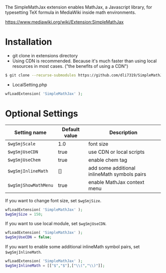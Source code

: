 The SimpleMathJax extension enables MathJax, a Javascript library, for typesetting TeX formula in MediaWiki inside math environments.

https://www.mediawiki.org/wiki/Extension:SimpleMathJax


# Installation
* git clone in extensions directory
* Using CDN is recommended. Because it's much faster than using local resources in most cases. ("the benefits of using a CDN")
```Bash
$ git clone --recurse-submodules https://github.com/dli7319/SimpleMathJax3
```

* LocalSetting.php
```PHP
wfLoadExtension( 'SimpleMathJax' );
```

# Optional Settings
| Setting name         | Default value           | Description                                   |
| -------------------- | ----------------------- | --------------------------------------------- |
| `$wgSmjScale`        | 1.0                     | font size                                     |
| `$wgSmjUseCDN`       | true                    | use CDN or local scripts                      |
| `$wgSmjUseChem`      | true                    | enable chem tag                               |
| `$wgSmjInlineMath`   | []                      | add some additional inlineMath symbols pairs  |
| `$wgSmjShowMathMenu` | true                    | enable MathJax context menu                   |

If you want to change font size, set `$wgSmjSize`.
```PHP
wfLoadExtension( 'SimpleMathJax' );
$wgSmjSize = 150;
```

If you want to use local module, set `$wgSmjUseCDN`.
```PHP
wfLoadExtension( 'SimpleMathJax' );
$wgSmjUseCDN = false;
```

If you want to enable some additional inlineMath symbol pairs, set `$wgSmjInlineMath`.
```PHP
wfLoadExtension( 'SimpleMathJax' );
$wgSmjInlineMath = [["$","$"],["\\(","\\)"]];
```
